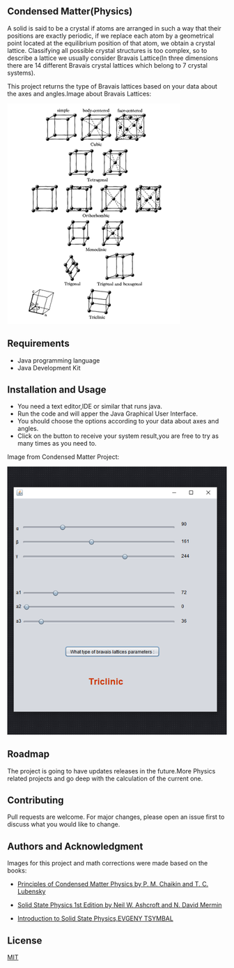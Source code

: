 ## Condensed Matter(Physics)

A solid is said to be a crystal if atoms are arranged in such a way that their positions are exactly periodic, if we replace each atom by a geometrical point located at the equilibrium position of that atom, we obtain a crystal lattice. Classifying all possible crystal structures is too complex, so to describe a lattice we usually consider Bravais Lattice(In three dimensions there are 14 different Bravais crystal lattices which belong to 7 crystal systems).

This project returns the type of Bravais lattices based on your data about the axes and angles.Image about Bravais Lattices:

![](/bravaisLatticesJava/img/TheBravaisLattices.png)

## Requirements
* Java programming language
* Java Development Kit

## Installation and Usage
* You need a text editor,IDE or similar that runs java.
* Run the code and will apper the Java Graphical User Interface.
* You should choose the options according to your data about axes and angles.
* Click on the button to receive your system result,you are free to try as many times as you need to.

Image from Condensed Matter Project:

![](/bravaisLatticesJava/img/JavaGraphicalUserInterface.png)

## Roadmap
The project is going to have updates releases in the future.More Physics related projects and go deep with the calculation of the current one.

## Contributing
Pull requests are welcome. For major changes, please open an issue first to discuss what you would like to change.

## Authors and Acknowledgment
Images for this project and math corrections were made based on the books:
* [Principles of Condensed Matter Physics by P. M. Chaikin and T. C. Lubensky](https://www.cambridge.org/core/books/principles-of-condensed-matter-physics/70C3D677A9B5BEC4A77CBBD0A8A23E64)

*  [Solid State Physics 1st Edition by Neil W. Ashcroft and N. David Mermin](https://www.amazon.com/Solid-State-Physics-Neil-Ashcroft/dp/0030839939)

*  [Introduction to Solid State Physics,EVGENY TSYMBAL](https://unlcms.unl.edu/cas/physics/tsymbal/teaching/SSP-927/Section%2001_Crystal%20Structure.pdf)


## License
[MIT](https://choosealicense.com/licenses/mit/)  
